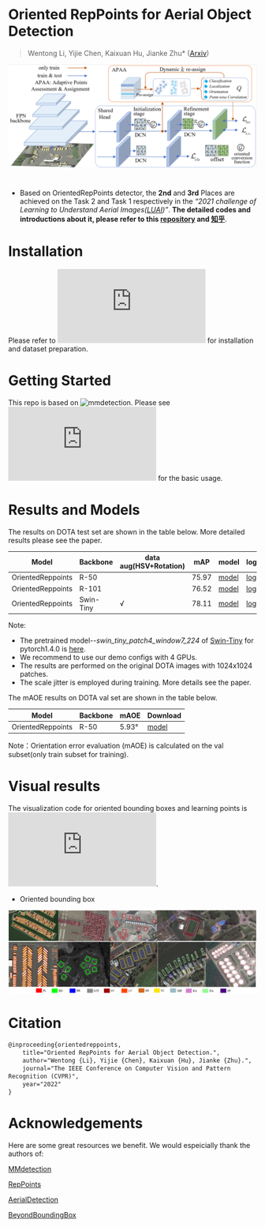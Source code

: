 # Oriented RepPoints for Aerial Object Detection
> Wentong Li, Yijie Chen, Kaixuan Hu, Jianke Zhu* ([Arxiv](https://arxiv.org/pdf/2105.11111v4.pdf))

<img src="https://github.com/LiWentomng/OrientedRepPoints/blob/main/docs/overallnetwork.png" width="800px">

# 
* Based on OrientedRepPoints detector, the **2nd**  and **3rd** Places are achieved on the Task 2 and Task 1 respectively in the *“2021 challenge of Learning to Understand Aerial Images([LUAI](https://captain-whu.github.io/LUAI2021/tasks.html))”*. **The detailed codes and introductions about it, please refer to this [repository](https://github.com/hukaixuan19970627/OrientedRepPoints_DOTA) and [知乎](https://zhuanlan.zhihu.com/p/422764914)**.


# Installation
Please refer to ![install.md](https://github.com/LiWentomng/OrientedRepPoints/blob/main/docs/install.md) for installation and dataset preparation.


# Getting Started 
This repo is based on ![mmdetection](https://github.com/open-mmlab/mmdetection). Please see ![getting_started.md](https://github.com/LiWentomng/OrientedRepPoints/blob/main/docs/getting_started.md) for the basic usage.

# Results and Models
The results on DOTA test set are shown in the table below. More detailed results please see the paper.

  Model| Backbone  |data aug(HSV+Rotation)| mAP | model| log
 ----  | ----- | ------ |------| ------ | ------  
 OrientedReppoints| R-50|  |75.97 |[model](https://drive.google.com/file/d/13c56u9IFRRdHH-YNmQfqb1y11f7xPfCR/view?usp=sharing) | [log](https://drive.google.com/file/d/1_lrj3gV27iM0v95AnSCRHUZDZWkdJFS_/view?usp=sharing)
 OrientedReppoints| R-101| |76.52 |[model](https://drive.google.com/file/d/1otXS3w0LVopsBKxyYbyQhF6mFDtTIJFX/view?usp=sharing) | [log](https://drive.google.com/file/d/1MgJ7A9INaP3iocy1MQSS1SA6gyIvnTJX/view?usp=sharing)
 OrientedReppoints| Swin-Tiny|  √  | 78.11|[model](https://drive.google.com/file/d/1B03dBSXU9GFGRM8XiyQo2aw6yGnCgB8r/view?usp=sharing) | [log](https://drive.google.com/file/d/1lt5UkBPVM7am6asySRWohXSRK_tGwxV8/view?usp=sharing)

Note: 
* The pretrained model--*swin_tiny_patch4_window7_224* of [Swin-Tiny](https://github.com/microsoft/Swin-Transformer) for pytorch1.4.0 is [here](https://drive.google.com/file/d/1ad4lxks68vngs_pCaqs9w_L-fGvtR7nQ/view?usp=sharing).
* We recommend to use our demo configs with 4 GPUs.
* The results are performed on the original DOTA images with 1024x1024 patches. 
* The scale jitter is employed during training. More details see the paper.


The mAOE results on DOTA val set are shown in the table below.

  Model| Backbone | mAOE | Download
 ----  | ----- | ------  | ------
 OrientedReppoints| R-50| 5.93° |[model](https://drive.google.com/file/d/1lGHehF57ObkAt0i9FITkp5yS6ULBZQjx/view?usp=sharing)

 Note：Orientation error evaluation (mAOE) is calculated on the val subset(only train subset for training).

# Visual results
The visualization code for oriented bounding boxes and learning points is ![here](https://github.com/LiWentomng/OrientedRepPoints/blob/main/tools/parse_pkl/show_learning_points_and_boxes.py).

* Oriented bounding box

<img src="https://github.com/LiWentomng/OrientedRepPoints/blob/main/docs/visualization.png" width="800px">


# Citation
```shell
@inproceeding{orientedreppoints,
	title="Oriented RepPoints for Aerial Object Detection.",
	author="Wentong {Li}, Yijie {Chen}, Kaixuan {Hu}, Jianke {Zhu}.",
	journal="The IEEE Conference on Computer Vision and Pattern Recognition (CVPR)",
	year="2022"
}
```


#  Acknowledgements
Here are some great resources we benefit. We would espeicially thank the authors of:

[MMdetection](https://github.com/open-mmlab/mmdetection)

[RepPoints](https://github.com/microsoft/RepPoints)

[AerialDetection](https://github.com/dingjiansw101/AerialDetection)

[BeyondBoundingBox](https://github.com/sdl-guozonghao/beyondboundingbox)




